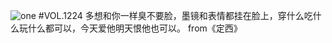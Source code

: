 ![one](http://image.wufazhuce.com/FvYryqxVRBBdbiUXYD2DZaCKnbug)
#VOL.1224
多想和你一样臭不要脸，墨镜和表情都挂在脸上，穿什么吃什么玩什么都可以，今天爱他明天恨他也可以。 from《定西》